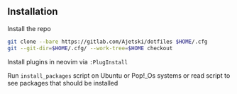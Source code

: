 ## Installation

Install the repo
```bash
git clone --bare https://gitlab.com/Ajetski/dotfiles $HOME/.cfg
git --git-dir=$HOME/.cfg/ --work-tree=$HOME checkout
```

Install plugins in neovim via `:PlugInstall`

Run `install_packages` script on Ubuntu or Pop!_Os systems or read script to see packages that should be installed
